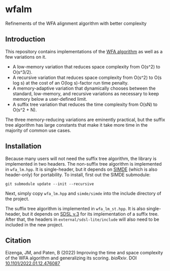 # wfalm
Refinements of the WFA alignment algorithm with better complexity

## Introduction

This repository contains implementations of the [WFA algorithm](https://academic.oup.com/bioinformatics/article/37/4/456/5904262) as well as a few variations on it.

- A low-memory variation that reduces space complexity from O(s^2) to O(s^3/2).
- A recursive variation that reduces space complexity from O(s^2) to O(s log s) at the cost of an O(log s)-factor run time penalty.
- A memory-adaptive variation that dynamically chooses between the standard, low-memory, and recursive variations as necessary to keep memory below a user-defined limit.
- A suffix tree variation that reduces the time complexity from O(sN) to O(s^2 + N). 

The three memory-reducing variations are eminently practical, but the suffix tree algorithm has large constants that make it take more time in the majority of common use cases.

## Installation

Because many users will not need the suffix tree algorithm, the library is implemented in two headers. The non-suffix tree algorithm is implemented in `wfa_lm.hpp`. It is single-header, but it depends on [SIMDE](https://github.com/simd-everywhere/simde) (which is also header-only) for portability. To install, first out the SIMDE submodule:

	git submodule update --init --recursive

Next, simply copy `wfa_lm.hpp` and `simde/simde` into the include directory of the project.

The suffix tree algorithm is implemented in `wfa_lm_st.hpp`. It is also single-header, but it depends on [SDSL v.3](https://github.com/xxsds/sdsl-lite) for its implementation of a suffix tree. After that, the headers in `external/sdsl-lite/include` will also need to be included in the new project.

## Citation

Eizenga, JM, and Paten, B (2022) Improving the time and space complexity of the WFA algorithm and generalizing its scoring. _bioRxiv_. DOI [10.1101/2022.01.12.476087](https://doi.org/10.1101/2022.01.12.476087)
